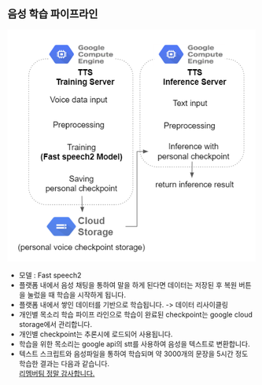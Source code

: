 ## 음성 학습 파이프라인
![voice pipeline](https://github.com/Team-Remember/rememberMe-voice_train_AI/blob/main/img/voice%20pipeline.png)
- 모델 : Fast speech2
- 플랫폼 내에서 음성 채팅을 통하여 말을 하게 된다면 데이터는 저장된 후 복원 버튼을 눌렀을 때 학습을 시작하게 됩니다.
- 플랫폼 내에서 쌓인 데이터를 기반으로 학습됩니다. -> 데이터 리사이클링
- 개인별 목소리 학습 파이프 라인으로 학습이 완료된 checkpoint는 google cloud storage에서 관리합니다.
- 개인별 checkpoint는 추론시에 로드되어 사용됩니다.
- 학습을 위한 목소리는 google api의 stt를 사용하여 음성을 텍스트로 변환합니다.
- 텍스트 스크립트와 음성파일을 통하여 학습되며 약 3000개의 문장을 5시간 정도 학습한 결과는 다음과 같습니다.<br>
[리멤버팀 정말 감사합니다.](https://github.com/Team-Remember/rememberMe-voice_train_AI/blob/main/img/remember%20team%20thankyou.wav)
